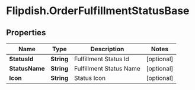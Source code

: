 # Flipdish.OrderFulfillmentStatusBase

## Properties
Name | Type | Description | Notes
------------ | ------------- | ------------- | -------------
**StatusId** | **String** | Fulfillment Status Id | [optional] 
**StatusName** | **String** | Fulfillment Status Name | [optional] 
**Icon** | **String** | Status Icon | [optional] 


